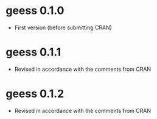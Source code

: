 # geess 0.1.0

* First version (before submitting CRAN)

# geess 0.1.1

* Revised in accordance with the comments from CRAN

# geess 0.1.2

* Revised in accordance with the comments from CRAN
